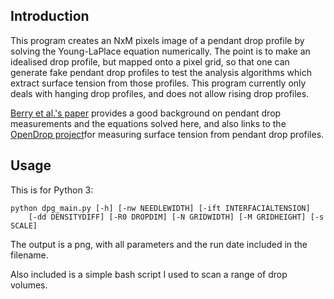 ## Introduction

This program creates an NxM pixels image of a pendant drop profile by solving
the Young-LaPlace equation numerically. The point is to make an idealised drop
profile, but mapped onto a pixel grid, so that one can generate fake
pendant drop profiles to test the analysis algorithms which extract surface
tension from those profiles. This program currently only deals with hanging drop
profiles, and does not allow rising drop profiles.

[Berry et al.'s  paper](https://doi.org/10.1016/j.jcis.2015.05.012) provides a
good background on pendant drop measurements and the equations solved here,
and also links to the [OpenDrop project](https://github.com/FrostadResearch/Pendant-drop-tensiometer-v2/tree/master/OpenDrop%20Software%20Package)for measuring surface tension from pendant drop profiles.

## Usage

This is for Python 3:

```
python dpg_main.py [-h] [-nw NEEDLEWIDTH] [-ift INTERFACIALTENSION]
    [-dd DENSITYDIFF] [-R0 DROPDIM] [-N GRIDWIDTH] [-M GRIDHEIGHT] [-s SCALE]
```

The output is a png, with all parameters and the run date included in the
filename.

Also included is a simple bash script I used to scan a range of drop volumes.
